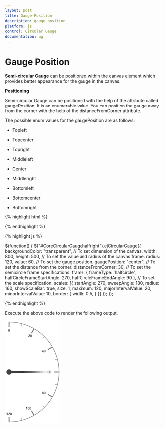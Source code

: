 ```yaml
---
layout: post
title: Gauge-Position
description: gauge position
platform: js
control: Circular Gauge
documentation: ug
---
```


# Gauge Position

**Semi-circular Gauge** can be positioned within the canvas element which provides better appearance for the gauge in the canvas.

**Positioning**

Semi-circular Gauge can be positioned with the help of the attribute called gaugePosition. It is an enumerable value. You can position the gauge away from the corner with the help of the distanceFromCorner attribute. 

The possible enum values for the gaugePosition are as follows:

* Topleft

* Topcenter

* Topright

* Middleleft

* Center

* Middleright

* Bottomleft

* Bottomcenter

* Bottomright

{% highlight html %}

<div style="float: left" id="gauge1"></div>
<div id=" CoreCircularGaugehalfright "></div>

{% endhighlight %}


{% highlight js %}

 $(function() {
     $("#CoreCircularGaugehalfright").ejCircularGauge({
         backgroundColor: "transparent",
         // To set dimension of the canvas.
         width: 800,
         height: 500,
         // To set the value and radius of the canvas frame.
         radius: 120,
         value: 60,
         // To set the gauge position.
         gaugePosition: "center",
         // To set the distance from the corner.
         distanceFromCorner: 30,
         // To set the semicircle frame specifications.
         frame: {
             frameType: 'halfcircle',
             halfCircleFrameStartAngle: 270,
             halfCircleFrameEndAngle: 90
         },
         // To set the scale specification.
         scales: [{
             startAngle: 270,
             sweepAngle: 180,
             radius: 160,
             showScaleBar: true,
             size: 1,
             maximum: 120,
             majorIntervalValue: 20,
             minorIntervalValue: 10,
             border: {
                 width: 0.5,
             }
         }]
     });
 });

{% endhighlight %}



Execute the above code to render the following output.

![](/js/CircularGauge/Gauge-Position_images/Gauge-Position_img1.png)

